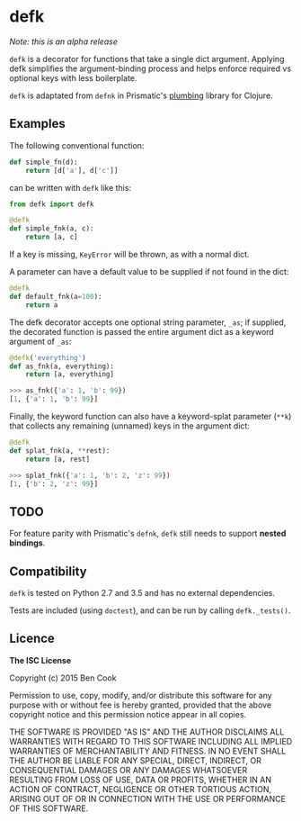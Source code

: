 # defk

*Note: this is an alpha release*

`defk` is a decorator for functions that take a single dict argument.
Applying defk simplifies the argument-binding process
and helps enforce required vs optional keys with less boilerplate.

`defk` is adaptated from `defnk` in Prismatic's [plumbing][] library for Clojure.

[plumbing]: https://github.com/Prismatic/plumbing/tree/master/src/plumbing/fnk


## Examples

The following conventional function:

```python
def simple_fn(d):
    return [d['a'], d['c']]
```

can be written with `defk` like this:

```python
from defk import defk

@defk
def simple_fnk(a, c):
    return [a, c]
```

If a key is missing, `KeyError` will be thrown, as with a normal dict.

A parameter can have a default value to be supplied if not found in the dict:
```python
@defk
def default_fnk(a=100):
    return a
```

The defk decorator accepts one optional string parameter, `_as`; if supplied,
the decorated function is passed the entire argument dict as a keyword argument
of `_as`:

```python
@defk('everything')
def as_fnk(a, everything):
    return [a, everything]

>>> as_fnk({'a': 1, 'b': 99})
[1, {'a': 1, 'b': 99}]
```

Finally, the keyword function can also have a keyword-splat parameter (`**k`) that
collects any remaining (unnamed) keys in the argument dict:

```python
@defk
def splat_fnk(a, **rest):
    return [a, rest]

>>> splat_fnk({'a': 1, 'b': 2, 'z': 99})
[1, {'b': 2, 'z': 99}]
```


## TODO

For feature parity with Prismatic's `defnk`, `defk` still needs to
support **nested bindings**.


## Compatibility

`defk` is tested on Python 2.7 and 3.5 and has no external dependencies.

Tests are included (using `doctest`), and can be run by calling `defk._tests()`.


## Licence

**The ISC License**

Copyright (c) 2015 Ben Cook

Permission to use, copy, modify, and/or distribute this software for any purpose with or without fee is hereby granted, provided that the above copyright notice and this permission notice appear in all copies.

THE SOFTWARE IS PROVIDED "AS IS" AND THE AUTHOR DISCLAIMS ALL WARRANTIES WITH REGARD TO THIS SOFTWARE INCLUDING ALL IMPLIED WARRANTIES OF MERCHANTABILITY AND FITNESS. IN NO EVENT SHALL THE AUTHOR BE LIABLE FOR ANY SPECIAL, DIRECT, INDIRECT, OR CONSEQUENTIAL DAMAGES OR ANY DAMAGES WHATSOEVER RESULTING FROM LOSS OF USE, DATA OR PROFITS, WHETHER IN AN ACTION OF CONTRACT, NEGLIGENCE OR OTHER TORTIOUS ACTION, ARISING OUT OF OR IN CONNECTION WITH THE USE OR PERFORMANCE OF THIS SOFTWARE.
